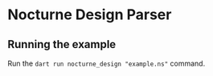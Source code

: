 # Nocturne Design Parser

## Running the example
Run the `dart run nocturne_design "example.ns"` command.